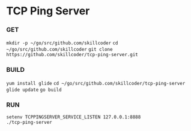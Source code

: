 # TCP Ping Server

### GET
`mkdir -p ~/go/src/github.com/skillcoder`
`cd ~/go/src/github.com/skillcoder`
`git clone https://github.com/skillcoder/tcp-ping-server.git`

### BUILD
`yum install glide`
`cd ~/go/src/github.com/skillcoder/tcp-ping-server`
`glide update`
`go build`

### RUN
```
setenv TCPPINGSERVER_SERVICE_LISTEN 127.0.0.1:8888
./tcp-ping-server
```
